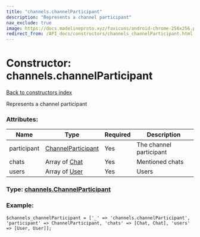 ```yaml
---
title: "channels.channelParticipant"
description: "Represents a channel participant"
nav_exclude: true
image: https://docs.madelineproto.xyz/favicons/android-chrome-256x256.png
redirect_from: /API_docs/constructors/channels_channelParticipant.html
---
```

# Constructor: channels.channelParticipant  
[Back to constructors index](/API_docs/constructors/index.html)



Represents a channel participant

### Attributes:

| Name     |    Type       | Required | Description |
|----------|---------------|----------|-------------|
|participant|[ChannelParticipant](/API_docs/types/ChannelParticipant.html) | Yes|The channel participant|
|chats|Array of [Chat](/API_docs/types/Chat.html) | Yes|Mentioned chats|
|users|Array of [User](/API_docs/types/User.html) | Yes|Users|



### Type: [channels.ChannelParticipant](/API_docs/types/channels.ChannelParticipant.html)


### Example:

```
$channels_channelParticipant = ['_' => 'channels.channelParticipant', 'participant' => ChannelParticipant, 'chats' => [Chat, Chat], 'users' => [User, User]];
```  
